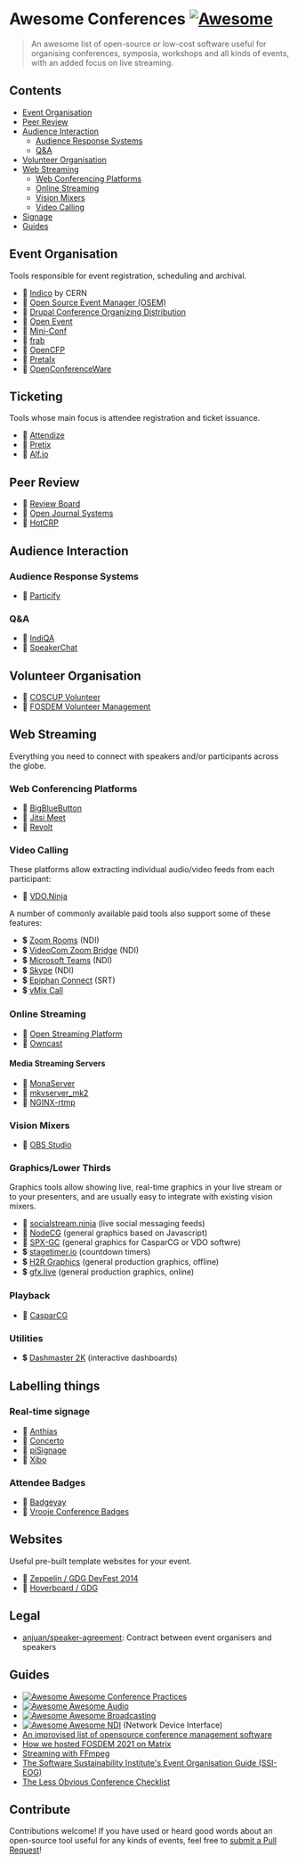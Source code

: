 # Awesome Conferences [![Awesome](https://awesome.re/badge.svg)](https://awesome.re)

> An awesome list of open-source or low-cost software useful for organising conferences, symposia, workshops and all kinds of events, with an added focus on live streaming.


## Contents

- [Event Organisation](#event-organisation)
- [Peer Review](#peer-review)
- [Audience Interaction](#audience-interaction)
  - [Audience Response Systems](#audience-response-systems)
  - [Q&A](#qa)
- [Volunteer Organisation](#volunteer-organisation)
- [Web Streaming](#web-streaming)
  - [Web Conferencing Platforms](#web-conferencing-platforms)
  - [Online Streaming](#online-streaming)
  - [Vision Mixers](#vision-mixers)
  - [Video Calling](#video-calling)
- [Signage](#signage)
- [Guides](#guides)

## Event Organisation

Tools responsible for event registration, scheduling and archival.

- :page_with_curl: [Indico](https://getindico.io/) by CERN
- :page_with_curl: [Open Source Event Manager (OSEM)](https://osem.io/)
- :page_with_curl: [Drupal Conference Organizing Distribution](https://www.drupal.org/project/cod)
- :page_with_curl: [Open Event](https://github.com/fossasia/open-event)
- :page_with_curl: [Mini-Conf](https://github.com/Mini-Conf/Mini-Conf)
- :page_with_curl: [frab](https://github.com/frab/frab)
- :page_with_curl: [OpenCFP](https://github.com/opencfp/opencfp)
- :page_with_curl: [Pretalx](https://github.com/pretalx/pretalx)
- :page_with_curl: [OpenConferenceWare](https://github.com/osbridge/openconferenceware)

## Ticketing

Tools whose main focus is attendee registration and ticket issuance.

- :page_with_curl: [Attendize](https://github.com/Attendize/Attendize)
- :page_with_curl: [Pretix](https://github.com/pretix/pretix)
- :page_with_curl: [Alf.io](https://github.com/alfio-event/alf.io)

## Peer Review

- :page_with_curl: [Review Board](https://www.reviewboard.org/)
- :page_with_curl: [Open Journal Systems](https://pkp.sfu.ca/ojs/)
- :page_with_curl: [HotCRP](https://github.com/kohler/hotcrp)

## Audience Interaction

### Audience Response Systems

- :page_with_curl: [Particify](https://particify.de/)

### Q&A

- :page_with_curl: [IndiQA](https://github.com/kongr45gpen/indiqa/)
- :page_with_curl: [SpeakerChat](https://github.com/dabit3/speakerchat)

## Volunteer Organisation

- :page_with_curl: [COSCUP Volunteer](https://github.com/COSCUP/COSCUP-Volunteer)
- :page_with_curl: [FOSDEM Volunteer Management](https://github.com/FOSDEM/volunteers)

## Web Streaming

Everything you need to connect with speakers and/or participants across the globe.

### Web Conferencing Platforms

- :page_with_curl: [BigBlueButton](https://bigbluebutton.org/)
- :page_with_curl: [Jitsi Meet](https://meet.jit.si/)
- :page_with_curl: [Revolt](https://github.com/revoltchat)

### Video Calling

These platforms allow extracting individual audio/video feeds from each participant:

- :page_with_curl: [VDO.Ninja](https://github.com/steveseguin/vdo.ninja)

A number of commonly available paid tools also support some of these features:

- :heavy_dollar_sign: [Zoom Rooms](https://support.zoom.us/hc/en-us/articles/360061903532-Using-Network-Device-Interface-NDI-) (NDI)
- :heavy_dollar_sign: [VideoCom Zoom Bridge](https://www.videocom.at/zoom-bridge) (NDI)
- :heavy_dollar_sign: [Microsoft Teams](https://support.microsoft.com/en-us/office/broadcasting-audio-and-video-from-teams-with-ndi-and-sdi-technology-e91a0adb-96b9-4dca-a2cd-07181276afa3) (NDI)
- :heavy_dollar_sign: [Skype](https://www.skype.com/en/content-creators/) (NDI)
- :heavy_dollar_sign: [Epiphan Connect](https://www.epiphan.com/connect/) (SRT)
- :heavy_dollar_sign: [vMix Call](https://www.vmix.com/products/vmix-call.aspx)

### Online Streaming

- :page_with_curl: [Open Streaming Platform](https://openstreamingplatform.com/)
- :page_with_curl: [Owncast](https://owncast.online/)

#### Media Streaming Servers

- :page_with_curl: [MonaServer](https://github.com/MonaSolutions/MonaServer2)
- :page_with_curl: [mkvserver_mk2](https://github.com/klaxa/mkvserver_mk2)
- :page_with_curl: [NGINX-rtmp](https://github.com/arut/nginx-rtmp-module)

### Vision Mixers

- :page_with_curl: [OBS Studio](https://github.com/revoltchat)

### Graphics/Lower Thirds

Graphics tools allow showing live, real-time graphics in your live stream or to your presenters, and are
usually easy to integrate with existing vision mixers.

- :page_with_curl: [socialstream.ninja](https://github.com/steveseguin/social_stream) (live social messaging feeds)
- :page_with_curl: [NodeCG](https://github.com/nodecg/nodecg) (general graphics based on Javascript)
- :page_with_curl: [SPX-GC](https://github.com/tuomoku/spx-gc/) (general graphics for CasparCG or VDO softwre)
- :heavy_dollar_sign: [stagetimer.io](https://stagetimer.io/) (countdown timers)
- :heavy_dollar_sign: [H2R Graphics](https://h2r.graphics/) (general production graphics, offline)
- :heavy_dollar_sign: [gfx.live](https://gfx.live/) (general production graphics, online)

### Playback

- :page_with_curl: [CasparCG](https://github.com/CasparCG/)

### Utilities

- :heavy_dollar_sign: [Dashmaster 2K](https://dashmaster2k.com/) (interactive dashboards)

## Labelling things

### Real-time signage

- :page_with_curl: [Anthias](https://github.com/Screenly/Anthias)
- :page_with_curl: [Concerto](https://github.com/concerto/concerto)
- :page_with_curl: [piSignage](https://github.com/colloqi/piSignage)
- :page_with_curl: [Xibo](https://github.com/xibosignage/xibo)

### Attendee Badges

- :page_with_curl: [Badgeyay](https://github.com/fossasia/badgeyay)
- :page_with_curl: [Vrooje Conference Badges](https://github.com/vrooje/conference-badges)

## Websites

Useful pre-built template websites for your event.

- :page_with_curl: [Zeppelin / GDG DevFest 2014](https://github.com/gdg-x/zeppelin)
- :page_with_curl: [Hoverboard / GDG](https://github.com/gdg-x/hoverboard)

## Legal

- [anjuan/speaker-agreement](https://github.com/anjuan/speaker-agreement): Contract between event organisers and speakers

## Guides

- [![Awesome](https://awesome.re/badge.svg) Awesome Conference Practices](https://github.com/kitze/awesome-conference-practices)
- [![Awesome](https://awesome.re/badge.svg) Awesome Audio](https://github.com/DolbyIO/awesome-audio)
- [![Awesome](https://awesome.re/badge.svg) Awesome Broadcasting](https://github.com/ebu/awesome-broadcasting)
- [![Awesome](https://awesome.re/badge.svg) Awesome NDI](https://github.com/florisporro/awesome-ndi) (Network Device Interface)
- [An improvised list of opensource conference management software](https://olea.org/diario/2017/10/27/opensource-conference-management-software.html)
- [How we hosted FOSDEM 2021 on Matrix](https://matrix.org/blog/2021/02/15/how-we-hosted-fosdem-2021-on-matrix)
- [Streaming with FFmpeg](https://trac.ffmpeg.org/wiki/StreamingGuide)
- [The Software Sustainability Institute's Event Organisation Guide (SSI-EOG)](https://event-organisation-guide.readthedocs.io/en/latest/index.html)
- [The Less Obvious Conference Checklist](https://github.com/mxsasha/lessobviouschecklist)

## Contribute

Contributions welcome! If you have used or heard good words about an open-source tool useful for any kinds of events, feel free to [submit a Pull Request](https://github.com/kongr45gpen/awesome-conferences/pulls)!
